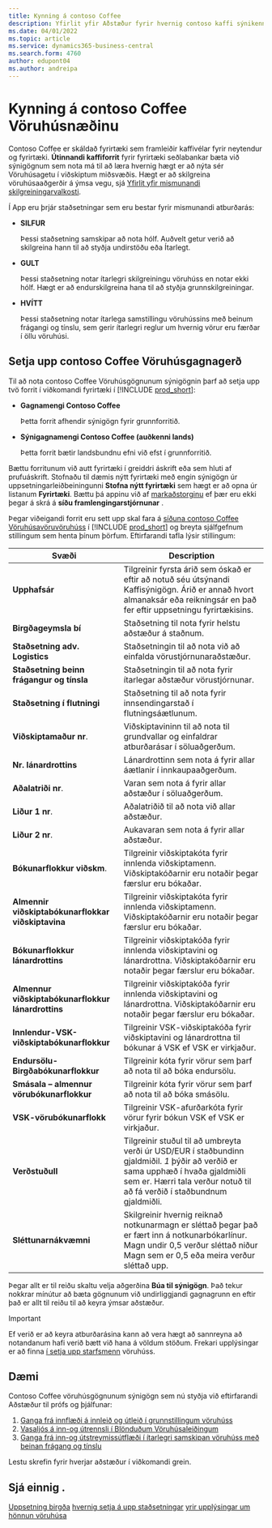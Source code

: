 ```yaml
---
title: Kynning á contoso Coffee
description: Yfirlit yfir Aðstæður fyrir hvernig contoso kaffi sýnikennsla getur auðveldað þér að læra hvernig hægt er að nýta vöruhúsaggetu í viðskiptum miðsvæðis.
ms.date: 04/01/2022
ms.topic: article
ms.service: dynamics365-business-central
ms.search.form: 4760
author: edupont04
ms.author: andreipa
---
```


# <a name="introduction-to-contoso-coffee-warehousing"></a>Kynning á contoso Coffee Vöruhúsnæðinu

Contoso Coffee er skáldað fyrirtæki sem framleiðir kaffivélar fyrir neytendur og fyrirtæki.  **Útinnandi kaffiforrit**  fyrir fyrirtæki seðlabankar bæta við sýnigögnum sem nota má til að læra hvernig hægt er að nýta sér Vöruhúsagetu í viðskiptum miðsvæðis. Hægt er að skilgreina vöruhúsaaðgerðir á ýmsa vegu, sjá  [Yfirlit yfir mismunandi skilgreiningarvalkosti](../../design-details-warehouse-management.md#overview-of-different-configuration-options).

Í App eru þrjár staðsetningar sem eru bestar fyrir mismunandi atburðarás:

- **SILFUR**  

  Þessi staðsetning samskipar að nota hólf. Auðvelt getur verið að skilgreina hann til að styðja undirstöðu eða Ítarlegt. 

- **GULT**  

  Þessi staðsetning notar ítarlegri skilgreiningu vöruhúss en notar ekki hólf. Hægt er að endurskilgreina hana til að styðja grunnskilgreiningar.

- **HVÍTT**  

  Þessi staðsetning notar ítarlega samstillingu vöruhússins með beinum frágangi og tínslu, sem gerir ítarlegri reglur um hvernig vörur eru færðar í öllu vöruhúsi.

## <a name="set-up-contoso-coffee-warehousing-data"></a>Setja upp contoso Coffee Vöruhúsgagnagerð

Til að nota contoso Coffee Vöruhúsgögnunum sýnigögnin þarf að setja upp tvö forrit í viðkomandi fyrirtæki í [!INCLUDE [prod_short](../../includes/prod_short.md)]:  

- **Gagnamengi Contoso Coffee**  

    Þetta forrit afhendir sýnigögn fyrir grunnforritið.  
- **Sýnigagnamengi Contoso Coffee (auðkenni lands)**  

    Þetta forrit bætir landsbundnu efni við efst í grunnforritið.

Bættu forritunum við autt fyrirtæki í greiddri áskrift eða sem hluti af prufuáskrift. Stofnaðu til dæmis nýtt fyrirtæki með engin sýnigögn úr uppsetningarleiðbeiningunni **Stofna nýtt fyrirtæki** sem hægt er að opna úr listanum **Fyrirtæki**. Bættu þá appinu við af  [markaðstorginu](../../ui-extensions-install-uninstall.md#install)  ef þær eru ekki þegar á skrá á  **síðu framlengingarstjórnunar** .  

Þegar viðeigandi forrit eru sett upp skal fara á  [síðuna contoso Coffee Vöruhúsavöruvöruhúss](https://businesscentral.dynamics.com/?page=4761)  í  [!INCLUDE [prod_short](../../includes/prod_short.md)] og breyta sjálfgefnum stillingum sem henta þínum þörfum. Eftirfarandi tafla lýsir stillingum:  

|Svæði  |Description  |
|---------|---------|
|**Upphafsár** |Tilgreinir fyrsta árið sem óskað er eftir að notuð séu útsýnandi Kaffisýnigögn. Árið er annað hvort almanaksár eða reikningsár en það fer eftir uppsetningu fyrirtækisins.|
|**Birgðageymsla bí**  |Staðsetning til nota fyrir helstu aðstæður á staðnum.|
|**Staðsetning adv. Logistics**  |Staðsetningin til að nota við að einfalda vörustjórnunaraðstæður.|
|**Staðsetning beinn frágangur og tínsla**  |Staðsetningin til að nota fyrir ítarlegar aðstæður vörustjórnunar.|
|**Staðsetning í flutningi**  |Staðsetning til að nota fyrir innsendingarstað í flutningsáætlunum.|
|**Viðskiptamaður nr**.  |Viðskiptavininn til að nota til grundvallar og einfaldrar atburðarásar í söluaðgerðum.|
|**Nr. lánardrottins**  |Lánardrottinn sem nota á fyrir allar áætlanir í innkaupaaðgerðum.|
|**Aðalatriði nr**.  |Varan sem nota á fyrir allar aðstæður í söluaðgerðum.|
|**Liður 1 nr**.  |Aðalatriðið til að nota við allar aðstæður.|
|**Liður 2 nr**.  |Aukavaran sem nota á fyrir allar aðstæður.|
|**Bókunarflokkur viðskm**.|Tilgreinir viðskiptakóta fyrir innlenda viðskiptamenn. Viðskiptakóðarnir eru notaðir þegar færslur eru bókaðar. |
|**Almennir viðskiptabókunarflokkar viðskiptavina**|Tilgreinir viðskiptakóta fyrir innlenda viðskiptamenn. Viðskiptakóðarnir eru notaðir þegar færslur eru bókaðar. |
|**Bókunarflokkur lánardrottins**|Tilgreinir viðskiptakóða fyrir innlenda viðskiptavini og lánardrottna. Viðskiptakóðarnir eru notaðir þegar færslur eru bókaðar. |
|**Almennur viðskiptabókunarflokkur lánardrottins**|Tilgreinir viðskiptakóða fyrir innlenda viðskiptavini og lánardrottna. Viðskiptakóðarnir eru notaðir þegar færslur eru bókaðar. |
|**Innlendur-VSK-viðskiptabókunarflokkur**|Tilgreinir VSK-viðskiptakóða fyrir viðskiptavini og lánardrottna til bókunar á VSK ef VSK er virkjaður.|
|**Endursölu-Birgðabókunarflokkur**    |Tilgreinir kóta fyrir vörur sem þarf að nota til að bóka endursölu.|
|**Smásala – almennur vörubókunarflokkur**    |Tilgreinir kóta fyrir vörur sem þarf að nota til að bóka smásölu.|
|**VSK-vörubókunarflokk**    |Tilgreinir VSK-afurðarkóta fyrir vörur fyrir bókun VSK ef VSK er virkjaður.|
|**Verðstuðull**     |Tilgreinir stuðul til að umbreyta verði úr USD/EUR í staðbundinn gjaldmiðil. *1* þýðir að verðið er sama upphæð í hvaða gjaldmiðli sem er. Hærri tala verður notuð til að fá verðið í staðbundnum gjaldmiðli. |
|**Sléttunarnákvæmni**  |Skilgreinir hvernig reiknað notkunarmagn er sléttað þegar það er fært inn á notkunarbókarlínur. Magn undir 0,5 verður sléttað niður Magn sem er 0,5 eða meira verður sléttað upp.|

Þegar allt er til reiðu skaltu velja aðgerðina **Búa til sýnigögn**. Það tekur nokkrar mínútur að bæta gögnunum við undirliggjandi gagnagrunn en eftir það er allt til reiðu til að keyra ýmsar aðstæður.  

> [!IMPORTANT]
> Ef verið er að keyra atburðarásina kann að vera hægt að sannreyna að notandanum hafi verið bætt við hana á völdum stöðum. Frekari upplýsingar er að finna  [í setja upp starfsmenn](../../warehouse-how-to-set-up-warehouse-employees.md) vöruhúss.

## <a name="scenarios"></a>Dæmi

Contoso Coffee vöruhúsgögnunum sýnigögn sem nú styðja við eftirfarandi Aðstæður til prófs og þjálfunar:

1.  [Ganga frá innflæði á innleið og útleið í grunnstillingum vöruhúss](warehouse-basic-flow-putaway-pick.md)
2.  [Vasaljós á inn-og útrennsli í Blönduðum Vöruhúsaleiðingum](warehouse-mixed-flow-receive-pick-ship.md)
3.  [Ganga frá inn-og útstreymissútflæði í ítarlegri samskipan vöruhúss með beinan frágang og tínslu](warehouse-directed-flow.md)

Lestu skrefin fyrir hverjar aðstæður í viðkomandi grein.  

## <a name="see-also"></a>Sjá einnig .

[Uppsetning birgða](../../inventory-setup-inventory.md) 
[hvernig setja á upp staðsetningar](../../inventory-how-setup-locations.md) 
[yrir upplýsingar um](../../warehouse-manage-warehouse.md) 
[hönnun vöruhúsa](../../design-details-warehouse-overview.md) 
